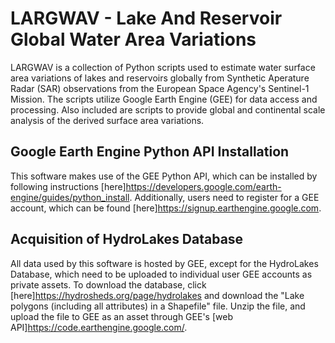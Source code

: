 # LARGWAV - Lake And Reservoir Global Water Area Variations

LARGWAV is a collection of Python scripts used to estimate water surface area variations of lakes and reservoirs globally from Synthetic Aperature Radar (SAR) observations from the European Space Agency's Sentinel-1 Mission. The scripts utilize Google Earth Engine (GEE) for data access and processing. Also included are scripts to provide global and continental scale analysis of the derived surface area variations.

## Google Earth Engine Python API Installation
This software makes use of the GEE Python API, which can be installed by following instructions [here]https://developers.google.com/earth-engine/guides/python_install. Additionally, users need to register for a GEE account, which can be found [here]https://signup.earthengine.google.com.

## Acquisition of HydroLakes Database
All data used by this software is hosted by GEE, except for the HydroLakes Database, which need to be uploaded to individual user GEE accounts as private assets. To download the database, click [here]https://hydrosheds.org/page/hydrolakes and download the "Lake polygons (including all attributes) in a Shapefile" file. Unzip the file, and upload the file to GEE as an asset through GEE's [web API]https://code.earthengine.google.com/.
